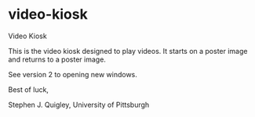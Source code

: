 # video-kiosk
Video Kiosk


This is the video kiosk designed to play videos. It starts on a poster image and returns to a poster image. 

See version 2 to opening new windows. 


Best of luck,

Stephen J. Quigley, University of Pittsburgh 
